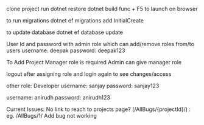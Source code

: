 clone project
run dotnet restore
dotnet build
func + F5 to launch on browser

to run migrations
dotnet ef migrations add InitialCreate

to update database
dotnet ef database update


User Id and password with admin role which can add/remove roles from/to users
username: deepak
password: deepak123


To Add Project Manager role is required
Admin can give manager role

logout after assigning role and login again to see changes/access

other role: Developer
username: sanjay
password: sanjay123

username: anirudh
password: anirudh123


Current Issues:
No link to reach to projects page? (/AllBugs/{projectId}/) : eg. /AllBugs/1/
Add bug not working